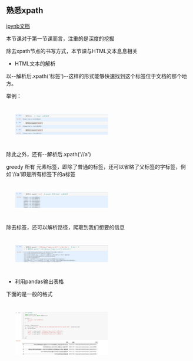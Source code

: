 ## 熟悉xpath

[ipynb文档](https://github.com/Crayon2/Web_Mining/blob/master/20%E6%98%A5_Web%E6%95%B0%E6%8D%AE%E6%8C%96%E6%8E%98_week02_181013091.ipynb)

本节课对于第一节课而言，注重的是深度的挖掘

除去xpath节点的书写方式，本节课与HTML文本息息相关

* HTML文本的解析

以--解析后.xpath('标签')--这样的形式能够快速找到这个标签位于文档的那个地方。

举例：

<img src="images/jiexi.png">

除此之外，还有--解析后.xpath('//a')  

greedy 所有<html> 元素标签，即除了普通的标签，还可以省略了父标签的字标签，例如'//a'即是所有标签下的a标签

<img src="images/gredy.png">

除去标签，还可以解析路径，爬取到我们想要的信息

<img src="images/xpath.png">



* 利用pandas输出表格

下面的是一般的格式

<img src="images/panda.png">



<style>
  img{width:50%;
      heigh:50%;
      margin:25px;}
 </style>
